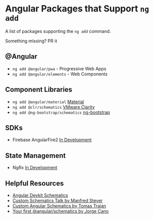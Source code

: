# Angular Packages that Support `ng add`

A list of packages supporting the `ng add` command.

Something missing? PR it

## @Angular

- `ng add @angular/pwa` - Progressive Web Apps
- `ng add @angular/elements` - Web Components

## Component Libraries

- `ng add @angular/material` [Material](https://material.angular.io/guide/schematics)
- `ng add @clr/schematics` [VMware Clarity](https://github.com/vmware/clarity/)
- `ng add @ng-bootstrap/schematics` [ng-bootstrap](https://github.com/ng-bootstrap/ng-bootstrap)

## SDKs

- Firebase AngularFire2 [In Development](https://github.com/angular/angularfire2/issues/1676)

## State Management

- NgRx [In Development](https://github.com/ngrx/platform/issues/920)

## Helpful Resources

- [Angular Devkit Schematics](https://www.npmjs.com/package/@angular-devkit/schematics)
- [Custom Schematics Talk by Manfred Steyer](https://www.youtube.com/watch?v=JAt1FSwhnWk)
- [Custom Angular Schematics by Tomas Trajan](https://medium.com/@tomastrajan/%EF%B8%8F-how-to-create-your-first-custom-angular-schematics-with-ease-%EF%B8%8F-bca859f3055d)
- [Your first @angular/schematics by Jorge Cano](https://medium.com/@jorgeucano/your-fist-angular-schematics-f711d70cb37c)
